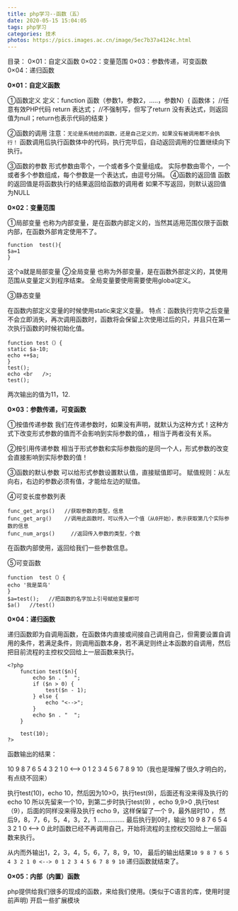 ```yaml
---
title: php学习--函数（五）
date: 2020-05-15 15:04:05
tags: php学习
categories: 技术
photos: https://pics.images.ac.cn/image/5ec7b37a4124c.html
---
```




﻿目录：
   0×01：自定义函数
   0×02：变量范围
   0×03：参数传递，可变函数
   0×04：递归函数





**0×01：自定义函数**
    
   ①函数定义
       定义：function 函数（参数1，参数2，.....，参数N）{
        函数体；  //任意有效PHP代码
        return 表达式；  //不强制写，但写了return 没有表达式，则返回值为null；return也表示代码的结束
}

②函数的调用
注意：`无论是系统给的函数，还是自己定义的，如果没有被调用都不会执行！`
函数调用后执行函数体中的代码，执行完毕后，自动返回调用的位置继续向下执行。

③函数的参数
形式参数由零个，一个或者多个变量组成。
实际参数由零个，一个或者多个参数组成，每个参数是一个表达式，由逗号分隔。
④函数的返回值
函数的返回值是将函数执行的结果返回给函数的调用者
如果不写返回，则默认返回值为NULL

**0×02：变量范围**

①局部变量
也称为内部变量，是在函数内部定义的，当然其适用范围仅限于函数内部，在函数外部肯定使用不了。

```
function  test(){
$a=1
}
```
这个a就是局部变量
②全局变量
也称为外部变量，是在函数外部定义的，其使用范围从变量定义到程序结束。
全局变量要使用需要使用global定义。

③静态变量

在函数内部定义变量的时候使用static来定义变量。
特点：函数执行完毕之后变量不会立即消失，再次调用函数时，函数将会保留上次使用过后的只，并且只在第一次执行函数的时候初始化值。

```
function test（）{
static $a-10;
echo ++$a;
}
test();
echo <br   />;
test();
```
两次输出的值为11，12.

**0×03：参数传递，可变函数**

①按值传递参数
我们在传递参数时，如果没有声明，就默认为这种方式！这种方式下改变形式参数的值而不会影响到实际参数的值，，相当于两者没有关系。

②按引用传递参数
相当于形式参数和实际参数指的是同一个人，形式参数的改变会直接影响到实际参数的值！

③函数的默认参数
可以给形式参数设置默认值，直接赋值即可。
赋值规则：从左向右，右边的参数必须有值，才能给左边的赋值。


④可变长度参数列表

```
func_get_args()   //获取参数的类型，信息
func_get_arg()    //调用此函数时，可以传入一个值（从0开始），表示获取第几个实际参数的信息
func_num_args()     //返回传入参数的类型，个数
```
在函数内部使用，返回给我们一些参数信息。

⑤可变函数

```
function  test（）{
echo '我是菜鸟'
}
$a=test();   //把函数的名字加上引号赋给变量即可
$a()   //test()
```
**0×04：递归函数**

递归函数即为自调用函数，在函数体内直接或间接自己调用自己，但需要设置自调用的条件，若满足条件，则调用函数本身，若不满足则终止本函数的自调用，然后把目前流程的主控权交回给上一层函数来执行。

```
<?php
    function test($n){
        echo $n . "  ";
        if ($n > 0) {
            test($n - 1);
        } else {
            echo "<-->";
        }
        echo $n . "  ";
    }
    
    test(10);
?>
```
函数输出的结果：

10 9 8 7 6 5 4 3 2 1 0 <--> 0 1 2 3 4 5 6 7 8 9 10（我也是理解了很久才明白的，有点绕不回来）

执行test(10)，echo 10，然后因为10>0，执行test(9)，后面还有没来得及执行的echo 10
所以先留来一个10，到第二步时执行test(9) ，echo  9,9>0  ,执行test（9），后面的同样没来得及执行 echo 9，这样保留了一个 9，最外层时10 ， 然后9，8，7，6，5，4，3，2，1
...............
最后执行到0时，输出  10 9 8 7 6 5 4 3 2 1 0 <--> 0   此时函数已经不再调用自己，开始将流程的主控权交回给上一层函数来执行。

从内而外输出1，2，3，4，5，6，7，8，9，10，
最后的输出结果`10 9 8 7 6 5 4 3 2 1 0 <--> 0 1 2 3 4 5 6 7 8 9 10`
递归函数就结束了。

**0×05：内部（内置）函数**

php提供给我们很多的现成的函数，来给我们使用。(类似于C语言的库，使用时提前声明)  开启一些扩展模块
